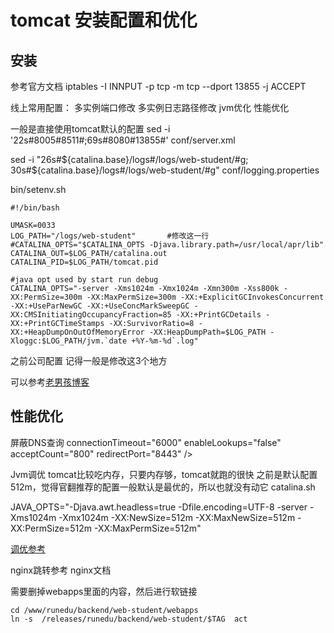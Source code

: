 # tomcat 安装配置和优化

## 安装
参考官方文档
iptables -I INNPUT -p tcp -m tcp --dport 13855 -j ACCEPT

线上常用配置：
多实例端口修改 
多实例日志路径修改
jvm优化
性能优化

一般是直接使用tomcat默认的配置
sed -i '22s#8005#8511#;69s#8080#13855#' conf/server.xml

sed -i "26s#${catalina.base}/logs#/logs/web-student/#g; 30s#${catalina.base}/logs#/logs/web-student/#g" conf/logging.properties

bin/setenv.sh

```
#!/bin/bash

UMASK=0033
LOG_PATH="/logs/web-student"       #修改这一行
#CATALINA_OPTS="$CATALINA_OPTS -Djava.library.path=/usr/local/apr/lib"
CATALINA_OUT=$LOG_PATH/catalina.out
CATALINA_PID=$LOG_PATH/tomcat.pid

#java opt used by start run debug
CATALINA_OPTS="-server -Xms1024m -Xmx1024m -Xmn300m -Xss800k -XX:PermSize=300m -XX:MaxPermSize=300m -XX:+ExplicitGCInvokesConcurrent -XX:+UseParNewGC -XX:+UseConcMarkSweepGC -XX:CMSInitiatingOccupancyFraction=85 -XX:+PrintGCDetails -XX:+PrintGCTimeStamps -XX:SurvivorRatio=8 -XX:+HeapDumpOnOutOfMemoryError -XX:HeapDumpPath=$LOG_PATH -Xloggc:$LOG_PATH/jvm.`date +%Y-%m-%d`.log"
```

之前公司配置 记得一般是修改这3个地方

可以参考[老男孩博客](http://blog.oldboyedu.com/)

## 性能优化

屏蔽DNS查询
            connectionTimeout="6000" enableLookups="false" acceptCount="800"
            redirectPort="8443" />

Jvm调优
tomcat比较吃内存，只要内存够，tomcat就跑的很快
之前是默认配置 512m，觉得官翻推荐的配置一般默认是最优的，所以也就没有动它
catalina.sh

JAVA_OPTS="-Djava.awt.headless=true -Dfile.encoding=UTF-8 -server -Xms1024m -Xmx1024m -XX:NewSize=512m -XX:MaxNewSize=512m -XX:PermSize=512m -XX:MaxPermSize=512m"


[调优参考](http://www.cnblogs.com/276815076/p/5549133.html)


nginx跳转参考 nginx文档

需要删掉webapps里面的内容，然后进行软链接
```
cd /www/runedu/backend/web-student/webapps
ln -s  /releases/runedu/backend/web-student/$TAG  act
```
